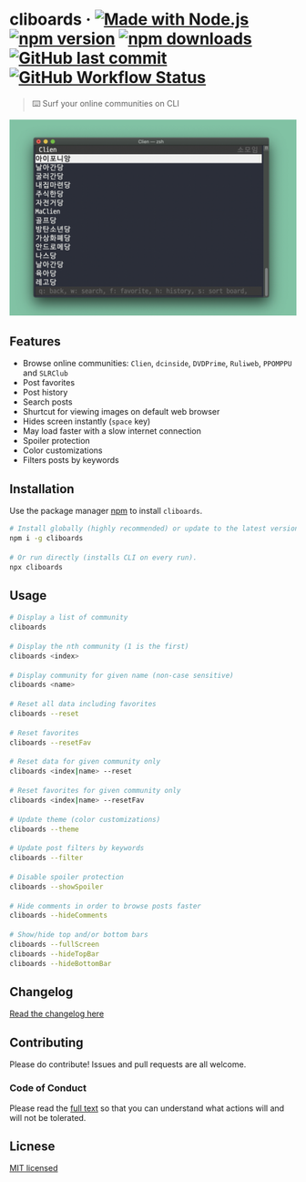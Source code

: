 # cliboards &middot; [![Made with Node.js](https://img.shields.io/badge/Made%20with-Node.js-darkgreen)](https://nodejs.org) [![npm version](https://img.shields.io/npm/v/cliboards)](https://www.npmjs.com/package/cliboards) [![npm downloads](https://img.shields.io/npm/dt/cliboards?color=red)](https://npm-stat.com/charts.html?package=cliboards) [![GitHub last commit](https://img.shields.io/github/last-commit/samnoh/cliboards?color=blue)](https://github.com/samnoh/cliboards/commits/master) [![GitHub Workflow Status](https://img.shields.io/github/workflow/status/samnoh/cliboards/Node.js%20CI)](https://github.com/samnoh/cliboards/actions?query=workflow%3A%22Node.js+CI%22)

> ⌨️ Surf your online communities on CLI

![screenshot](.github/img/screenshot-01.jpg)

## Features

-   Browse online communities: `Clien`, `dcinside`, `DVDPrime`, `Ruliweb`, `PPOMPPU` and `SLRClub`
-   Post favorites
-   Post history
-   Search posts
-   Shurtcut for viewing images on default web browser
-   Hides screen instantly (`space` key)
-   May load faster with a slow internet connection
-   Spoiler protection
-   Color customizations
-   Filters posts by keywords

## Installation

Use the package manager [npm](https://www.npmjs.com) to install `cliboards`.

```bash
# Install globally (highly recommended) or update to the latest version
npm i -g cliboards

# Or run directly (installs CLI on every run).
npx cliboards
```

## Usage

```bash
# Display a list of community
cliboards

# Display the nth community (1 is the first)
cliboards <index>

# Display community for given name (non-case sensitive)
cliboards <name>

# Reset all data including favorites
cliboards --reset

# Reset favorites
cliboards --resetFav

# Reset data for given community only
cliboards <index|name> --reset

# Reset favorites for given community only
cliboards <index|name> --resetFav

# Update theme (color customizations)
cliboards --theme

# Update post filters by keywords
cliboards --filter

# Disable spoiler protection
cliboards --showSpoiler

# Hide comments in order to browse posts faster
cliboards --hideComments

# Show/hide top and/or bottom bars
cliboards --fullScreen
cliboards --hideTopBar
cliboards --hideBottomBar
```

## Changelog

[Read the changelog here](CHANGELOG.md)

## Contributing

Please do contribute! Issues and pull requests are all welcome.

### Code of Conduct

Please read the [full text](CODE_OF_CONDUCT.md) so that you can understand what actions will and will not be tolerated.

## Licnese

[MIT licensed](LICENSE)
